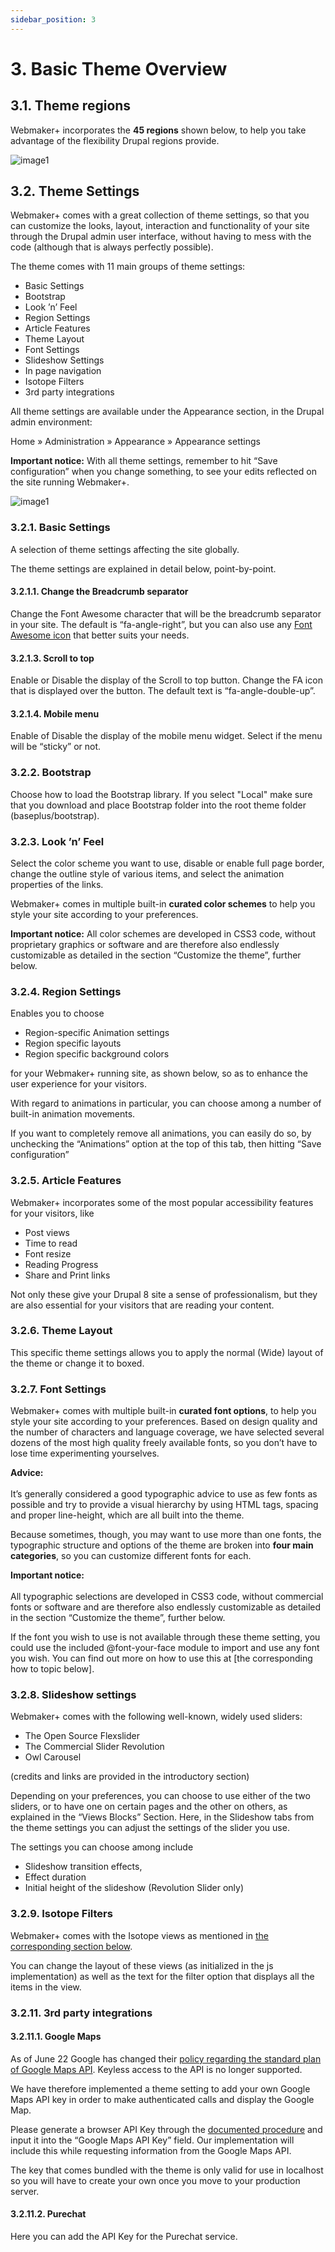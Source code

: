 ```yaml
---
sidebar_position: 3
---
```



# 3. Basic Theme Overview

## 3.1. Theme regions

Webmaker+ incorporates the **45 regions** shown below, to help you take advantage of the flexibility Drupal regions provide. 

![image1](../img/3.1_image1.png)

## 3.2. Theme Settings

Webmaker+ comes with a great collection of theme settings, so that you can customize the looks, layout, interaction and functionality of your site through the Drupal admin user interface, without having to mess with the code (although that is always perfectly possible). 

The theme comes with 11 main groups of theme settings: 
- Basic Settings
- Bootstrap
- Look ’n’ Feel
- Region Settings
- Article Features
- Theme Layout
- Font Settings
- Slideshow Settings
- In page navigation
- Isotope Filters
- 3rd party integrations

All theme settings are available under the Appearance section, in the Drupal admin environment: 

Home »  Administration »  Appearance »  Appearance settings

**Important notice:** 
With all theme settings, remember to hit “Save configuration” when you change something, to see your edits reflected on the site running Webmaker+.


![image1](../img/3.2_image1.png)



### 3.2.1. Basic Settings

A selection of theme settings affecting the site globally. 

The theme settings are explained in detail below, point-by-point.


#### 3.2.1.1. Change the Breadcrumb separator

Change the Font Awesome character that will be the breadcrumb separator in your site. The default is “fa-angle-right”, but you can also use any [Font Awesome icon](http://fontawesome.io/icons/) that better suits your needs. 



#### 3.2.1.3. Scroll to top

Enable or Disable the display of the Scroll to top button. 
Change the FA icon that is displayed over the button. The default text is “fa-angle-double-up”.



#### 3.2.1.4. Mobile menu

Enable of Disable the display of the mobile menu widget. Select if the menu will be “sticky” or not.


### 3.2.2. Bootstrap

Choose how to load the Bootstrap library. If you select "Local" make sure that you download and place Bootstrap folder into the root theme folder (baseplus/bootstrap).

### 3.2.3. Look ’n’ Feel

Select the color scheme you want to use, disable or enable full page border, change the outline style of various items, and select the animation properties of the links.

Webmaker+ comes in multiple built-in **curated color schemes** to help you style your site according to your preferences.

**Important notice:**
All color schemes are developed in CSS3 code, without proprietary graphics or software and are therefore also endlessly customizable as detailed in the section “Customize the theme”, further below. 

### 3.2.4. Region Settings

Enables you to choose 
- Region-specific Animation settings
- Region specific layouts
- Region specific background colors

for your Webmaker+ running site, as shown below, so as to enhance the user experience for your visitors.  

With regard to animations in particular, you can choose among a number of built-in animation movements.

If you want to completely remove all animations, you can easily do so, by unchecking the “Animations” option at the top of this tab, then hitting “Save configuration”

### 3.2.5. Article Features

Webmaker+ incorporates some of the most popular accessibility features for your visitors, like

- Post views
- Time to read
- Font resize
- Reading Progress
- Share and Print links

Not only these give your Drupal 8 site a sense of professionalism, but they are also essential for your visitors that are reading your content.

### 3.2.6. Theme Layout

This specific theme settings allows you to apply the normal (Wide) layout of the theme or change it to boxed.

### 3.2.7. Font Settings

Webmaker+ comes with multiple built-in **curated font options**, to help you style your site according to your preferences. Based on design quality and the number of characters and language coverage, we have selected several dozens of the most high quality freely available fonts, so you don’t have to lose time experimenting yourselves.  

**Advice:** <br></br>
It’s generally considered a good typographic advice to use as few fonts as possible and try to provide a visual hierarchy by using HTML tags, spacing and proper line-height, which are all built into the theme. 

Because sometimes, though, you may want to use more than one fonts, the typographic structure and options of the theme are broken into **four main categories**, so you can customize different fonts for each.

**Important notice:** <br></br>
All typographic selections are developed in CSS3 code, without commercial fonts or software and are therefore also endlessly customizable as detailed in the section “Customize the theme”, further below. 

If the font you wish to use is not available through these theme setting, you could use the included @font-your-face module to import and use any font you wish. You can find out more on how to use this at [the corresponding how to topic below].

### 3.2.8. Slideshow settings

Webmaker+ comes with the following well-known, widely used sliders:
- The Open Source Flexslider
- The Commercial Slider Revolution
- Owl Carousel

(credits and links are provided in the introductory section)

Depending on your preferences, you can choose to use either of the two sliders, or to have one on certain pages and the other on others, as explained in the “Views Blocks” Section. Here, in the Slideshow tabs from the theme settings you can adjust the settings of the slider you use. 

The settings you can choose among include

- Slideshow transition effects, 
- Effect duration
- Initial height of the slideshow (Revolution Slider only)

### 3.2.9. Isotope Filters

Webmaker+ comes with the Isotope views as mentioned in [the corresponding section below](../legacy/views#61-isotope).

You can change the layout of these views (as initialized in the js implementation) as well as the text for the filter option that displays all the items in the view.

### 3.2.11. 3rd party integrations

#### 3.2.11.1. Google Maps

As of June 22 Google has changed their [policy regarding the standard plan of Google Maps API](http://googlegeodevelopers.blogspot.gr/2016/06/building-for-scale-updates-to-google.html). Keyless access to the API is no longer supported.

We have therefore implemented a theme setting to add your own Google Maps API key in order to make authenticated calls and display the Google Map.

Please generate a browser API Key through the [documented procedure](https://developers.google.com/maps/documentation/javascript/get-api-key) and input it into the “Google Maps API Key” field. Our implementation will include this while requesting information from the Google Maps API.

The key that comes bundled with the theme is only valid for use in localhost so you will have to create your own once you move to your production server.

#### 3.2.11.2. Purechat

Here you can add the API Key for the Purechat service.
